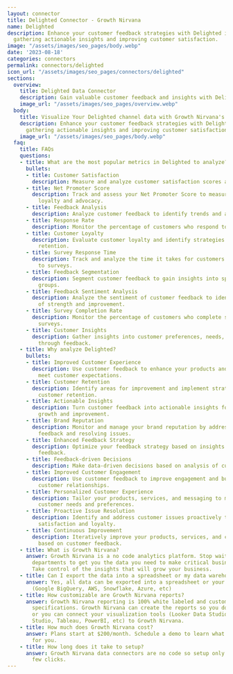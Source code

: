 ```yaml
---
layout: connector
title: Delighted Connector - Growth Nirvana
name: Delighted
description: Enhance your customer feedback strategies with Delighted integration,
  gathering actionable insights and improving customer satisfaction.
image: "/assets/images/seo_pages/body.webp"
date: '2023-08-18'
categories: connectors
permalink: connectors/delighted
icon_url: "/assets/images/seo_pages/connectors/delighted"
sections:
  overview:
    title: Delighted Data Connector
    description: Gain valuable customer feedback and insights with Delighted integration.
    image_url: "/assets/images/seo_pages/overview.webp"
  body:
    title: Visualize Your Delighted channel data with Growth Nirvana's Delighted Connector
    description: Enhance your customer feedback strategies with Delighted integration,
      gathering actionable insights and improving customer satisfaction.
    image_url: "/assets/images/seo_pages/body.webp"
  faq:
    title: FAQs
    questions:
    - title: What are the most popular metrics in Delighted to analyze?
      bullets:
      - title: Customer Satisfaction
        description: Measure and analyze customer satisfaction scores and feedback.
      - title: Net Promoter Score
        description: Track and assess your Net Promoter Score to measure customer
          loyalty and advocacy.
      - title: Feedback Analysis
        description: Analyze customer feedback to identify trends and areas for improvement.
      - title: Response Rate
        description: Monitor the percentage of customers who respond to feedback requests.
      - title: Customer Loyalty
        description: Evaluate customer loyalty and identify strategies to improve
          retention.
      - title: Survey Response Time
        description: Track and analyze the time it takes for customers to respond
          to surveys.
      - title: Feedback Segmentation
        description: Segment customer feedback to gain insights into specific customer
          groups.
      - title: Feedback Sentiment Analysis
        description: Analyze the sentiment of customer feedback to identify areas
          of strength and improvement.
      - title: Survey Completion Rate
        description: Monitor the percentage of customers who complete satisfaction
          surveys.
      - title: Customer Insights
        description: Gather insights into customer preferences, needs, and pain points
          through feedback.
    - title: Why analyze Delighted?
      bullets:
      - title: Improved Customer Experience
        description: Use customer feedback to enhance your products and services and
          meet customer expectations.
      - title: Customer Retention
        description: Identify areas for improvement and implement strategies to increase
          customer retention.
      - title: Actionable Insights
        description: Turn customer feedback into actionable insights for business
          growth and improvement.
      - title: Brand Reputation
        description: Monitor and manage your brand reputation by addressing customer
          feedback and resolving issues.
      - title: Enhanced Feedback Strategy
        description: Optimize your feedback strategy based on insights from customer
          feedback.
      - title: Feedback-driven Decisions
        description: Make data-driven decisions based on analysis of customer feedback.
      - title: Improved Customer Engagement
        description: Use customer feedback to improve engagement and build stronger
          customer relationships.
      - title: Personalized Customer Experience
        description: Tailor your products, services, and messaging to meet individual
          customer needs and preferences.
      - title: Proactive Issue Resolution
        description: Identify and address customer issues proactively to improve customer
          satisfaction and loyalty.
      - title: Continuous Improvement
        description: Iteratively improve your products, services, and customer experience
          based on customer feedback.
    - title: What is Growth Nirvana?
      answer: Growth Nirvana is a no code analytics platform. Stop waiting for other
        departments to get you the data you need to make critical business decisions.
        Take control of the insights that will grow your business.
    - title: Can I export the data into a spreadsheet or my data warehouse?
      answer: Yes, all data can be exported into a spreadsheet or your data warehouse
        (Google BigQuery, AWS, Snowflake, Azure, etc)
    - title: How customizable are Growth Nirvana reports?
      answer: Growth Nirvana reporting is 100% white labeled and customized to your
        specifications. Growth Nirvana can create the reports so you don’t have to
        or you can connect your visualization tools (Looker Data Studio/Google Data
        Studio, Tableau, PowerBI, etc) to Growth Nirvana.
    - title: How much does Growth Nirvana cost?
      answer: Plans start at $200/month. Schedule a demo to learn what plan is best
        for you.
    - title: How long does it take to setup?
      answer: Growth Nirvana data connectors are no code so setup only requires a
        few clicks.
---
```

